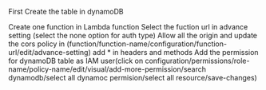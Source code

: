 First Create the table in dynamoDB

Create one function in Lambda function
Select the fuction url in advance setting (select the none option for auth type)
Allow all the origin and update the cors policy in (function/function-name/configuration/function-url/edit/advance-setting) add * in headers and methods
Add the permission for dynamoDB table as IAM user(click on configuration/permissions/role-name/policy-name/edit/visual/add-more-permission/search dynamodb/select  all dynamoc permision/select all resource/save-changes)
